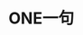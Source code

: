 <h1>ONE一句</h1>

<script>

  let apiUrl = 'https://api.xygeng.cn/one';
  let timer = 0;
  let changeTimer = null;
  let scheduleEl = null;

  function setValue (value) {
    let el = document.getElementById('main');
    let wrap = el.getElementsByClassName('wrap')[0];
    if (!wrap) {
      let scheduleBackground = document.createElement('div');
      scheduleBackground.className = 'scheduleBackground';
      scheduleBackground.style.position = 'relative';
      scheduleBackground.style.width = '100%';
      scheduleBackground.style.backgroundColor = '#eeeeee';
      scheduleBackground.style.height = '1px';
      scheduleBackground.style.margin = '-1em auto 1em';
      scheduleBackground.style.overflow = 'hidden';
      el.appendChild(scheduleBackground);
      
      let schedule = document.createElement('div');
      schedule.className = 'schedule';
      schedule.style.position = 'absolute';
      schedule.style.width = '0';
      schedule.style.height = '1px';
      schedule.style.left = '0';
      schedule.style.top = '0';
      schedule.style.backgroundColor = '#159957';
      scheduleBackground.appendChild(schedule);
      
      scheduleEl = schedule;
      changeTimer = setInterval(changeSchedule, 20);
      
      wrap = document.createElement('div');
      wrap.style.display = 'inline-block';
      wrap.style.position = 'relative';
      wrap.style.whiteSpace = 'pre-wrap';
      wrap.className = 'wrap';
      el.appendChild(wrap);
      
      let content = document.createElement('p');
      content.innerText = value.data.content;
      content.style.display = 'inline-block';
      content.className = 'content';
      wrap.appendChild(content);

      let br = document.createElement('br');
      br.style.userSelect = 'none';
      wrap.appendChild(br);

      let origin = document.createElement('p');
      origin.innerHTML = '—— ' + value.data.origin;
      origin.style.display = 'inline-block';
      origin.style.float = 'right';
      origin.style.marginTop = '0';
      origin.className = 'origin';
      wrap.appendChild(origin);
    } else {
      let content = wrap.getElementsByClassName('content')[0];
      let origin = wrap.getElementsByClassName('origin')[0];
      content.innerText = value.data.content;
      origin.innerHTML = '—— ' + value.data.origin;
      clearInterval(changeTimer);
      timer = 0;
      changeTimer = setInterval(changeSchedule, 20);
    }
  }
  
  function changeSchedule () {
    timer = timer + 20 >= 60000 ? 60000 : timer + 20;
    let newWidth = Math.floor(timer / 60000 * 10000) / 100 + '%';
    scheduleEl.style.width = newWidth;
  }

  (function getContent () {
    let xmlhttp;
    if (window.XMLHttpRequest) { // code for IE7+, Firefox, Chrome, Opera, Safari
      xmlhttp = new XMLHttpRequest();
    } else { // code for IE6, IE5
      xmlhttp = new ActiveXObject("Microsoft.XMLHTTP");
    }
    xmlhttp.onreadystatechange = function () {
      if (xmlhttp.readyState == 4 && xmlhttp.status == 200) {
        let result = JSON.parse(xmlhttp.responseText);
        setValue(result);
        setTimeout(() => {
          getContent();
        }, 60000)
      }
    }
    xmlhttp.open("GET", apiUrl, true);
    xmlhttp.setRequestHeader("Content-Type", "application/x-www-form-urlencoded");
    xmlhttp.send();
  })();

</script>
